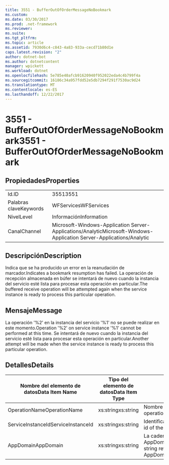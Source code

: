 ```yaml
---
title: 3551 - BufferOutOfOrderMessageNoBookmark
ms.custom: 
ms.date: 03/30/2017
ms.prod: .net-framework
ms.reviewer: 
ms.suite: 
ms.tgt_pltfrm: 
ms.topic: article
ms.assetid: 7930d6c4-c843-4a83-933a-cecd71b80d1e
caps.latest.revision: "2"
author: dotnet-bot
ms.author: dotnetcontent
manager: wpickett
ms.workload: dotnet
ms.openlocfilehash: 5e785e40afcb91620940f952022eda4c4b799f4a
ms.sourcegitcommit: 16186c34a957fdd52e5db7294f291f7530ac9d24
ms.translationtype: MT
ms.contentlocale: es-ES
ms.lasthandoff: 12/22/2017
---
```

# <a name="3551---bufferoutofordermessagenobookmark"></a><span data-ttu-id="2681b-102">3551 - BufferOutOfOrderMessageNoBookmark</span><span class="sxs-lookup"><span data-stu-id="2681b-102">3551 - BufferOutOfOrderMessageNoBookmark</span></span>
## <a name="properties"></a><span data-ttu-id="2681b-103">Propiedades</span><span class="sxs-lookup"><span data-stu-id="2681b-103">Properties</span></span>  
  
|||  
|-|-|  
|<span data-ttu-id="2681b-104">Id.</span><span class="sxs-lookup"><span data-stu-id="2681b-104">ID</span></span>|<span data-ttu-id="2681b-105">3551</span><span class="sxs-lookup"><span data-stu-id="2681b-105">3551</span></span>|  
|<span data-ttu-id="2681b-106">Palabras clave</span><span class="sxs-lookup"><span data-stu-id="2681b-106">Keywords</span></span>|<span data-ttu-id="2681b-107">WFServices</span><span class="sxs-lookup"><span data-stu-id="2681b-107">WFServices</span></span>|  
|<span data-ttu-id="2681b-108">Nivel</span><span class="sxs-lookup"><span data-stu-id="2681b-108">Level</span></span>|<span data-ttu-id="2681b-109">Información</span><span class="sxs-lookup"><span data-stu-id="2681b-109">Information</span></span>|  
|<span data-ttu-id="2681b-110">Canal</span><span class="sxs-lookup"><span data-stu-id="2681b-110">Channel</span></span>|<span data-ttu-id="2681b-111">Microsoft-Windows-Application Server-Applications/Analytic</span><span class="sxs-lookup"><span data-stu-id="2681b-111">Microsoft-Windows-Application Server-Applications/Analytic</span></span>|  
  
## <a name="description"></a><span data-ttu-id="2681b-112">Descripción</span><span class="sxs-lookup"><span data-stu-id="2681b-112">Description</span></span>  
 <span data-ttu-id="2681b-113">Indica que se ha producido un error en la reanudación de marcador.</span><span class="sxs-lookup"><span data-stu-id="2681b-113">Indicates a bookmark resumption has failed.</span></span> <span data-ttu-id="2681b-114">La operación de recepción almacenada en búfer se intentará de nuevo cuando la instancia del servicio esté lista para procesar esta operación en particular.</span><span class="sxs-lookup"><span data-stu-id="2681b-114">The buffered receive operation will be attempted again when the service instance is ready to process this particular operation.</span></span>  
  
## <a name="message"></a><span data-ttu-id="2681b-115">Mensaje</span><span class="sxs-lookup"><span data-stu-id="2681b-115">Message</span></span>  
 <span data-ttu-id="2681b-116">La operación '%2' en la instancia del servicio '%1' no se puede realizar en este momento.</span><span class="sxs-lookup"><span data-stu-id="2681b-116">Operation '%2' on service instance '%1' cannot be performed at this time.</span></span> <span data-ttu-id="2681b-117">Se intentará de nuevo cuando la instancia del servicio esté lista para procesar esta operación en particular.</span><span class="sxs-lookup"><span data-stu-id="2681b-117">Another attempt will be made when the service instance is ready to process this particular operation.</span></span>  
  
## <a name="details"></a><span data-ttu-id="2681b-118">Detalles</span><span class="sxs-lookup"><span data-stu-id="2681b-118">Details</span></span>  
  
|<span data-ttu-id="2681b-119">Nombre del elemento de datos</span><span class="sxs-lookup"><span data-stu-id="2681b-119">Data Item Name</span></span>|<span data-ttu-id="2681b-120">Tipo del elemento de datos</span><span class="sxs-lookup"><span data-stu-id="2681b-120">Data Item Type</span></span>|<span data-ttu-id="2681b-121">Descripción</span><span class="sxs-lookup"><span data-stu-id="2681b-121">Description</span></span>|  
|--------------------|--------------------|-----------------|  
|<span data-ttu-id="2681b-122">OperationName</span><span class="sxs-lookup"><span data-stu-id="2681b-122">OperationName</span></span>|<span data-ttu-id="2681b-123">xs:string</span><span class="sxs-lookup"><span data-stu-id="2681b-123">xs:string</span></span>|<span data-ttu-id="2681b-124">Nombre de la operación.</span><span class="sxs-lookup"><span data-stu-id="2681b-124">The name of the operation.</span></span>|  
|<span data-ttu-id="2681b-125">ServiceInstanceId</span><span class="sxs-lookup"><span data-stu-id="2681b-125">ServiceInstanceId</span></span>|<span data-ttu-id="2681b-126">xs:string</span><span class="sxs-lookup"><span data-stu-id="2681b-126">xs:string</span></span>|<span data-ttu-id="2681b-127">Identificador de la instancia del servicio.</span><span class="sxs-lookup"><span data-stu-id="2681b-127">The id of the service instance.</span></span>|  
|<span data-ttu-id="2681b-128">AppDomain</span><span class="sxs-lookup"><span data-stu-id="2681b-128">AppDomain</span></span>|<span data-ttu-id="2681b-129">xs:string</span><span class="sxs-lookup"><span data-stu-id="2681b-129">xs:string</span></span>|<span data-ttu-id="2681b-130">La cadena devuelta por AppDomain.CurrentDomain.FriendlyName.</span><span class="sxs-lookup"><span data-stu-id="2681b-130">The string returned by AppDomain.CurrentDomain.FriendlyName.</span></span>|
